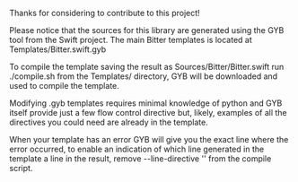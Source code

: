 Thanks for considering to contribute to this project!

Please notice that the sources for this library are generated 
using the GYB tool from the Swift project.
The main Bitter templates is located at Templates/Bitter.swift.gyb

To compile the template saving the result as Sources/Bitter/Bitter.swift 
run ./compile.sh from the Templates/ directory, GYB will be downloaded and
used to compile the template.

Modifying .gyb templates requires minimal knowledge of python and GYB itself 
provide just a few flow control directive but, likely, examples of all the 
directives you could need are already in the template.

When your template has an error GYB will give you the exact line where the error
occurred, to enable an indication of which line generated in the template a line 
in the result, remove --line-directive '' from the compile script.

